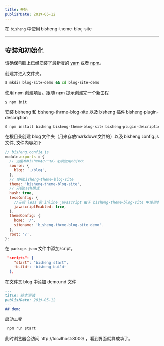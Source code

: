 ```yaml
---
title: 开始
publishDate: 2019-05-12
---
```


在 `bisheng` 中使用 bisheng-theme-blog-site

---

## 安装和初始化

请确保电脑上已经安装了最新版的 [yarn](https://yarnpkg.com) 或者 [npm](https://www.npmjs.com/)。

创建并进入文件夹。
```bash
$ mkdir blog-site-demo && cd blog-site-demo
```

使用 npm 创建项目。跟随 npm 提示创建完一个新工程

```bash
$ npm init
```

安装 bisheng 和 bisheng-theme-blog-site 以及 bisheng 插件 bisheng-plugin-description

```bash
$ npm install bisheng bisheng-theme-blog-site bisheng-plugin-description --save
```

在根目录创建 blog 文件夹（用来存放markdown文件的）以及 bisheng.config.js 文件, 文件内容如下

```js
// bisheng.config.js
module.exports = {
  // 这里和bisheng不一样，必须使用object
  source: {
    blog: './blog',
  },
  // 使用bisheng-theme-blog-site
  theme: 'bisheng-theme-blog-site',
  // 开启hash模式
  hash: true,
  lessConfig: {
    //开启 less 的 inline javascript 由于 bisheng-theme-blog-site 中使用的less样式是复制 antd 官网文档中的样式库，antd 有使用这个功能
    javascriptEnabled: true,
  },
  themeConfig: {
    home: '/',
    sitename: 'bisheng-theme-blog-site demo',
  },
  root: '/',
};
```

在 `package.json` 文件中添加script。
```json
 "scripts": {
    "start": "bisheng start",
    "build": "bisheng build"
  },
```

在文件夹 blog 中添加 demo.md 文件
```md
---
title: 基本测试
publishDate: 2019-05-12
---
## demo
```

启动工程
```bash
 npm run start
```

此时浏览器会访问 http://localhost:8000/ ，看到界面就算成功了。